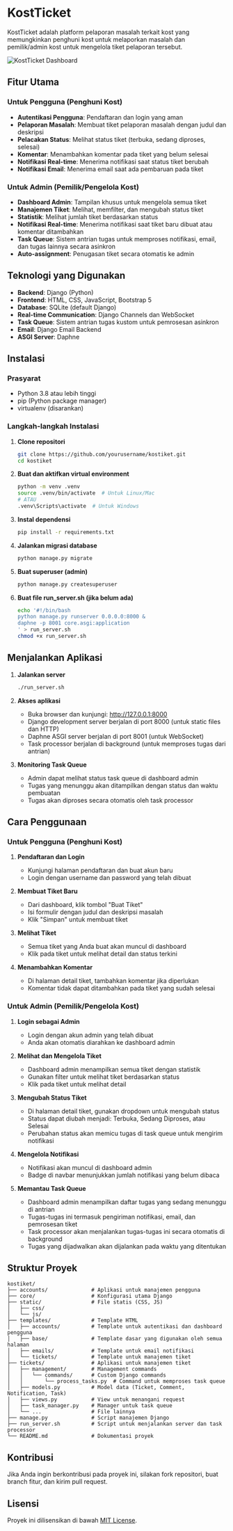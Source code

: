 # KostTicket

KostTicket adalah platform pelaporan masalah terkait kost yang memungkinkan penghuni kost untuk melaporkan masalah dan pemilik/admin kost untuk mengelola tiket pelaporan tersebut.

![KostTicket Dashboard](https://placeholder-for-screenshot.png)

## Fitur Utama

### Untuk Pengguna (Penghuni Kost)
- **Autentikasi Pengguna**: Pendaftaran dan login yang aman
- **Pelaporan Masalah**: Membuat tiket pelaporan masalah dengan judul dan deskripsi
- **Pelacakan Status**: Melihat status tiket (terbuka, sedang diproses, selesai)
- **Komentar**: Menambahkan komentar pada tiket yang belum selesai
- **Notifikasi Real-time**: Menerima notifikasi saat status tiket berubah
- **Notifikasi Email**: Menerima email saat ada pembaruan pada tiket

### Untuk Admin (Pemilik/Pengelola Kost)
- **Dashboard Admin**: Tampilan khusus untuk mengelola semua tiket
- **Manajemen Tiket**: Melihat, memfilter, dan mengubah status tiket
- **Statistik**: Melihat jumlah tiket berdasarkan status
- **Notifikasi Real-time**: Menerima notifikasi saat tiket baru dibuat atau komentar ditambahkan
- **Task Queue**: Sistem antrian tugas untuk memproses notifikasi, email, dan tugas lainnya secara asinkron
- **Auto-assignment**: Penugasan tiket secara otomatis ke admin

## Teknologi yang Digunakan

- **Backend**: Django (Python)
- **Frontend**: HTML, CSS, JavaScript, Bootstrap 5
- **Database**: SQLite (default Django)
- **Real-time Communication**: Django Channels dan WebSocket
- **Task Queue**: Sistem antrian tugas kustom untuk pemrosesan asinkron
- **Email**: Django Email Backend
- **ASGI Server**: Daphne

## Instalasi

### Prasyarat
- Python 3.8 atau lebih tinggi
- pip (Python package manager)
- virtualenv (disarankan)

### Langkah-langkah Instalasi

1. **Clone repositori**
   ```bash
   git clone https://github.com/yourusername/kostiket.git
   cd kostiket
   ```

2. **Buat dan aktifkan virtual environment**
   ```bash
   python -m venv .venv
   source .venv/bin/activate  # Untuk Linux/Mac
   # ATAU
   .venv\Scripts\activate  # Untuk Windows
   ```

3. **Instal dependensi**
   ```bash
   pip install -r requirements.txt
   ```

4. **Jalankan migrasi database**
   ```bash
   python manage.py migrate
   ```

5. **Buat superuser (admin)**
   ```bash
   python manage.py createsuperuser
   ```

6. **Buat file run_server.sh (jika belum ada)**
   ```bash
   echo '#!/bin/bash
   python manage.py runserver 0.0.0.0:8000 &
   daphne -p 8001 core.asgi:application
   ' > run_server.sh
   chmod +x run_server.sh
   ```

## Menjalankan Aplikasi

1. **Jalankan server**
   ```bash
   ./run_server.sh
   ```

2. **Akses aplikasi**
   - Buka browser dan kunjungi: http://127.0.0.1:8000
   - Django development server berjalan di port 8000 (untuk static files dan HTTP)
   - Daphne ASGI server berjalan di port 8001 (untuk WebSocket)
   - Task processor berjalan di background (untuk memproses tugas dari antrian)

3. **Monitoring Task Queue**
   - Admin dapat melihat status task queue di dashboard admin
   - Tugas yang menunggu akan ditampilkan dengan status dan waktu pembuatan
   - Tugas akan diproses secara otomatis oleh task processor
## Cara Penggunaan

### Untuk Pengguna (Penghuni Kost)

1. **Pendaftaran dan Login**
   - Kunjungi halaman pendaftaran dan buat akun baru
   - Login dengan username dan password yang telah dibuat

2. **Membuat Tiket Baru**
   - Dari dashboard, klik tombol "Buat Tiket"
   - Isi formulir dengan judul dan deskripsi masalah
   - Klik "Simpan" untuk membuat tiket

3. **Melihat Tiket**
   - Semua tiket yang Anda buat akan muncul di dashboard
   - Klik pada tiket untuk melihat detail dan status terkini

4. **Menambahkan Komentar**
   - Di halaman detail tiket, tambahkan komentar jika diperlukan
   - Komentar tidak dapat ditambahkan pada tiket yang sudah selesai

### Untuk Admin (Pemilik/Pengelola Kost)

1. **Login sebagai Admin**
   - Login dengan akun admin yang telah dibuat
   - Anda akan otomatis diarahkan ke dashboard admin

2. **Melihat dan Mengelola Tiket**
   - Dashboard admin menampilkan semua tiket dengan statistik
   - Gunakan filter untuk melihat tiket berdasarkan status
   - Klik pada tiket untuk melihat detail

3. **Mengubah Status Tiket**
   - Di halaman detail tiket, gunakan dropdown untuk mengubah status
   - Status dapat diubah menjadi: Terbuka, Sedang Diproses, atau Selesai
   - Perubahan status akan memicu tugas di task queue untuk mengirim notifikasi

4. **Mengelola Notifikasi**
   - Notifikasi akan muncul di dashboard admin
   - Badge di navbar menunjukkan jumlah notifikasi yang belum dibaca

5. **Memantau Task Queue**
   - Dashboard admin menampilkan daftar tugas yang sedang menunggu di antrian
   - Tugas-tugas ini termasuk pengiriman notifikasi, email, dan pemrosesan tiket
   - Task processor akan menjalankan tugas-tugas ini secara otomatis di background
   - Tugas yang dijadwalkan akan dijalankan pada waktu yang ditentukan

## Struktur Proyek

```
kostiket/
├── accounts/              # Aplikasi untuk manajemen pengguna
├── core/                  # Konfigurasi utama Django
├── static/                # File statis (CSS, JS)
│   ├── css/
│   └── js/
├── templates/             # Template HTML
│   ├── accounts/          # Template untuk autentikasi dan dashboard pengguna
│   ├── base/              # Template dasar yang digunakan oleh semua halaman
│   ├── emails/            # Template untuk email notifikasi
│   └── tickets/           # Template untuk manajemen tiket
├── tickets/               # Aplikasi untuk manajemen tiket
│   ├── management/        # Management commands
│   │   └── commands/      # Custom Django commands
│   │       └── process_tasks.py  # Command untuk memproses task queue
│   ├── models.py          # Model data (Ticket, Comment, Notification, Task)
│   ├── views.py           # View untuk menangani request
│   ├── task_manager.py    # Manager untuk task queue
│   └── ...                # File lainnya
├── manage.py              # Script manajemen Django
├── run_server.sh          # Script untuk menjalankan server dan task processor
└── README.md              # Dokumentasi proyek
```

## Kontribusi

Jika Anda ingin berkontribusi pada proyek ini, silakan fork repositori, buat branch fitur, dan kirim pull request.

## Lisensi

Proyek ini dilisensikan di bawah [MIT License](LICENSE).
